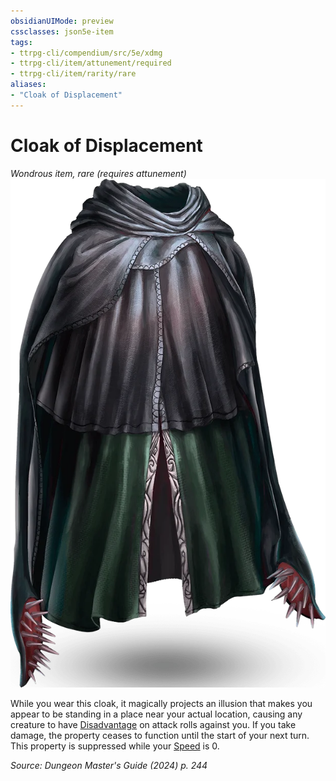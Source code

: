 ```yaml
---
obsidianUIMode: preview
cssclasses: json5e-item
tags:
- ttrpg-cli/compendium/src/5e/xdmg
- ttrpg-cli/item/attunement/required
- ttrpg-cli/item/rarity/rare
aliases: 
- "Cloak of Displacement"
---
```

# Cloak of Displacement
*Wondrous item, rare (requires attunement)*  
![](Misc%20Files/CLI/compendium/items/img/cloak-of-displacement.webp#right)


While you wear this cloak, it magically projects an illusion that makes you appear to be standing in a place near your actual location, causing any creature to have [Disadvantage](Misc%20Files/CLI/rules/variant-rules/disadvantage-xphb.md) on attack rolls against you. If you take damage, the property ceases to function until the start of your next turn. This property is suppressed while your [Speed](Misc%20Files/CLI/rules/variant-rules/speed-xphb.md) is 0.

*Source: Dungeon Master's Guide (2024) p. 244*